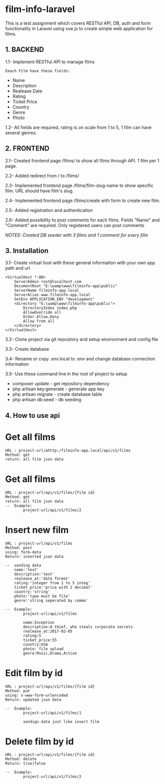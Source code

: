 # film-info-laravel
This is a test assignment which covers RESTful API, DB, auth and form functionality in Laravel using vue.js to create simple web application for films. 

## 1. BACKEND

1.1- Implement RESTful API to manage films

```
Eeach Film have these fields:
```

* Name
* Description
* Realease Date
* Rating
* Ticket Price
* Country
* Genre
* Photo

1.2- All fields are required, rating is on scale from 1 to 5, 1 film can have several genres.


## 2. FRONTEND

2.1- Created frontend page /films/ to show all films through API. 1 film per 1 page. 

2.2- Added redirect from / to /films/

2.3- Implemented frontend page /films/film-slug-name to show specific film. URL should have film's slug.

2.4- Implemented frontend page /films/create with form to create new film. 

2.5- Added registration and authentication

2.6- Added possibility to post comments for each films. Fields "Name" and "Comment" are required. Only registered users can post comments

*NOTES: Created DB seeder with 3 films and 1 comment for every film*

## 3. Installation

3.1- Create virtual host with these general information with your own app path and url

	<VirtualHost *:80>
	    ServerAdmin root@localhost.com
	    DocumentRoot "E:\wamp\www\filminfo-app\public"
	    ServerName filminfo-app.local
	    ServerAlias www.filminfo-app.local
	    SetEnv APPLICATION_ENV "development"
	    <directory "E:\wamp\www\filminfo-app\public">
	        DirectoryIndex index.php
	        AllowOverride all
	        Order Allow,Deny
	        Allow from all
	    </directory>
	</VirtualHost>
	
3.2- Clone project via git repository and setup environment and config file

3.3- Create database

3.4- Rename or copy .env.local to .env and change database connection information

3.5- Use these command line in the root of project to setup

* composer update			- get repository dependency
* php artisan key:generate	- generate app key
* php artisan migrate		- create database table
* php artisan db:seed		- db seeding
	
## 4. How to use api

Get all films
=============
	URL : project-url/ahttp:/filminfo-app.local/api/v1/films
	Method: get
	return: all film json data

Get all films
=============
	URL : project-url/api/v1/films/{film id}
	Method: get
	return: all film json data
	-- 	Example:
			project-url/api/v1/films/2

Insert new film
===============
	URL : project-url/api/v1/films
	Method: post
	using: form-data
	Return: inserted json data
	
	--	sending data
		name:'text'
		description:'text'
		realease_at:'date format'
		rating:'integer from 1 to 5 integ'
		ticket_price:'price with 2 decimal'
		country:'string'
		photo:'type must be file'
		genre:'string seperated by comma'
	
	-- 	Example:
			project-url/api/v1/films
		
			name:Inception
			description:A thief, who steals corporate secrets
			realease_at:2017-02-05
			rating:5
			ticket_price:55
			country:USA
			photo: file upload
			genre:Music,Drama,Action

Edit film by id
===============
	URL : project-url/api/v1/films/{film id}
	Method: put
	using: x-www-form-urlencoded
	Return: updated json data
	
	-- 	Example:
			project-url/api/v1/films/1
		
			sendign data just like insert film
			
Delete film by id
===============
	URL : project-url/api/v1/films/{film id}
	Method: delete
	Return: true|false
	
	-- 	Example:
			project-url/api/v1/films/2

